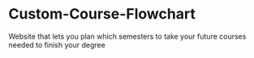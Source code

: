 # Custom-Course-Flowchart
Website that lets you plan which semesters to take your future courses needed to finish your degree
